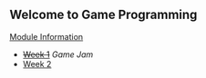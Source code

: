 ## Welcome to Game Programming

[Module Information](ModuleInformation)

* ~~[Week 1](WeekOne)~~ _Game Jam_
* [Week 2](WeekTwo)

